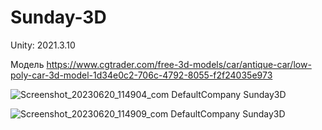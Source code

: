 # Sunday-3D

Unity: 2021.3.10

Модель https://www.cgtrader.com/free-3d-models/car/antique-car/low-poly-car-3d-model-1d34e0c2-706c-4792-8055-f2f24035e973

![Screenshot_20230620_114904_com DefaultCompany Sunday3D](https://github.com/1Zero11/Sunday-3D/assets/30704362/1fc2bac1-2f18-4a12-ba15-37af2aeb098a)

![Screenshot_20230620_114909_com DefaultCompany Sunday3D](https://github.com/1Zero11/Sunday-3D/assets/30704362/dcc9b02a-b247-4c91-8250-aaaa8d2505e9)
